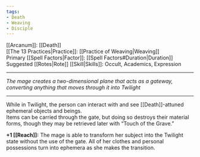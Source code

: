 ```yaml
---
tags:
- Death
- Weaving
- Disciple
---
```


[[Arcanum]]: [[Death]]\
[[The 13 Practices|Practice]]: [[Practice of Weaving|Weaving]]\
Primary [[Spell Factors|Factor]]: [[Spell Factors#Duration|Duration]]\
Suggested [[Rotes|Rote]] [[Skill|Skills]]: Occult, Academics, Expression

---

_The mage creates a two-dimensional plane that acts as a gateway, converting anything that moves through it into Twilight_

---

While in Twilight, the person can interact with and see [[Death]]-attuned ephemeral objects and beings.\
Items can be carried through the gate, but doing so destroys their material forms, though they may be retrieved later with “Touch of the Grave.”

**+1 [[Reach]]:** The mage is able to transform her subject into the Twilight state without the use of the gate. All of her clothes and personal possessions turn into ephemera as she makes the transition.